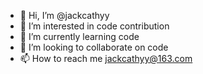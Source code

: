 - 👋 Hi, I’m @jackcathyy
- 👀 I’m interested in code contribution
- 🌱 I’m currently learning code
- 💞️ I’m looking to collaborate on code
- 📫 How to reach me jackcathyy@163.com

<!---
jackcathyy/jackcathyy is a ✨ special ✨ repository because its `README.md` (this file) appears on your GitHub profile.
You can click the Preview link to take a look at your changes.
--->
